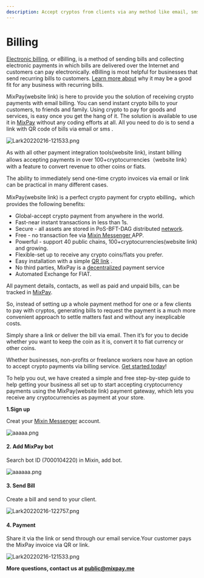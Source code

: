 ```yaml
---
description: Accept cryptos from clients via any method like email, sms.
---
```


# Billing

[Electronic billing](https://www.avidxchange.com/blog/what-is-electronic-billing/), or eBilling, is a method of sending bills and collecting electronic payments in which bills are delivered over the Internet and customers can pay electronically. eBilling is most helpful for businesses that send recurring bills to customers. [Learn more about](https://www.avidxchange.com/blog/what-is-electronic-billing/) why it may be a good fit for any business with recurring bills.

MixPay(website link) is here to provide you the solution of receiving crypto payments with email billing. You can send instant crypto bills to your customers, to friends and family. Using crypto to pay for goods and services, is easy once you get the hang of it. The solution is available to use it in [MixPay](../about-us/more-about-mixpay.md) without any coding efforts at all. All you need to do is to send a link with QR code of bills via email or sms .

![Lark20220216-121533.png](https://s2.loli.net/2022/02/16/obHqSxTDy3tLlXh.png)

As with all other payment integration tools(website link), instant billing allows accepting payments in over 100+cryptocurrencies（website link）with a feature to convert revenue to other coins or fiats.

The ability to immediately send one-time crypto invoices via email or link can be practical in many different cases.

MixPay(website link) is a perfect crypto payment for crypto ebilling，which provides the following benefits:

* Global-accept crypto payment from anywhere in the world.
* Fast-near instant transactions in less than 1s.
* Secure - all assets are stored in PoS-BFT-DAG distributed [network](https://mixin.one/snapshots).
* Free - no transaction fee via [Mixin Messenger ](https://mixin.one/messenger)APP.
* Powerful - support 40 public chains, 100+cryptocurrencies(website link) and growing.
* Flexible-set up to receive any crypto coins/fiats you prefer.
* Easy installation with a simple [QR link](https://sm.ms/image/obHqSxTDy3tLlXh) .
* No third parties, MixPay is a [decentralized](https://www.investopedia.com/terms/b/blockchain.asp#toc-blockchain-decentralization) payment service
* Automated Exchange for FIAT.

All payment details, contacts, as well as paid and unpaid bills, can be tracked in [MixPay](../about-us/more-about-mixpay.md).

So, instead of setting up a whole payment method for one or a few clients to pay with cryptos, generating bills to request the payment is a much more convenient approach to settle matters fast and without any inexplicable costs.

Simply share a link or deliver the bill via email. Then it’s for you to decide whether you want to keep the coin as it is, convert it to fiat currency or other coins.

Whether businesses, non-profits or freelance workers now have an option to accept crypto payments via billing service. [Get started today](https://mixin.one/messenger)!

To help you out, we have created a simple and free step-by-step guide to help getting your business all set up to start accepting cryptocurrency payments using the MixPay(website link) payment gateway, which lets you receive any cryptocurrencies as payment at your store.&#x20;

**1.Sign up**

Creat your [Mixin Messenger](https://mixin.one/messenger) account.

![aaaaa.png](https://s2.loli.net/2022/02/10/odX85zb4s7QOugc.png)

#### 2. Add MixPay bot

Search bot ID (7000104220) in Mixin, add bot.

![aaaaaa.png](https://s2.loli.net/2022/02/10/BPzMFi7cHJORjdT.png)

#### 3. Send Bill

Create a bill and send to your client.

![Lark20220216-122757.png](https://s2.loli.net/2022/02/16/nXBhR8iTDEZ7meG.png)

#### 4. Payment

Share it via the link or send through our email service.Your customer pays the MixPay invoice via QR or link.

![Lark20220216-121533.png](https://s2.loli.net/2022/02/16/obHqSxTDy3tLlXh.png)

**More questions, contact us at public@mixpay.me**
